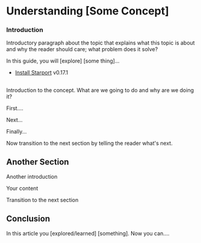 # Understanding [Some Concept]

<!--
Use this article template as a quick starting point when writing Starport conceptual tutorials. 

After you review the template, delete the comments and begin writing your outline or article. Examples of Markdown formatting syntax are provided at the bottom of this template.

As you write, refer to industry style and formatting guidelines. 

We admire and respect these resources:

- Google developer documentation [style guide](https://developers.google.com/style)
- Digital Ocean style guide [do.co/style](https://do.co/style)

[Create an issue](https://github.com/tendermint/starport/issues/new/choose) to let us know if you have questions. 

-->

<!-- Use Title Case for all Titles, see https://capitalizemytitle.com/ -->

<!-- We like the way Digital Ocean explains things, you can learn about the title, introduction, and Goals sections at https://do.co/style#title-introduction-and-goals -->


### Introduction

<!-- Our articles have a consistent structure that includes an introduction, a conclusion, and any prerequisites necessary for a reader to get started. However, the specific structure depends on the type of article.
This template is to explain a concept. Conceptual articles can include, but do not require a prerequisites section, a Goals section, and might not follow the step convention.
-->

Introductory paragraph about the topic that explains what this topic is about and why the reader should care; what problem does it solve?

<!-- For example:
By integrating the Rosetta API in your Cosmos SDK blockchain application, exchanges are capable of listing your cryptocurrency coin.
-->

In this guide, you will [explore] [some thing]...
<!-- For example:
Add the RosettaCommand to your application root command file.
>
When you're finished, you'll be able to...
<!-- For example:
Run Rosetta in your application CLI.
>
## Requirements

<!-- Requirements let you leverage existing tutorials so you don't have to repeat core concepts, installation, or setup steps in your tutorial. 

The purpose is to spell out exactly what the reader should have or do before they follow the current tutorial. The format is a bulleted list that the reader can use as a checklist. Each bullet point must link to a specific page or existing tutorial that covers the necessary content if one exists. This allows you to rely on existing content known to work instead of starting from scratch.
 
Our tutorials take the reader from a fresh deployment to a working setup, so they should start from the beginning or include a prerequisite tutorial that does.

Common requirements for tutorials include:

Local software needed, such as Go and Starport. For example:
-->
- [Install Starport](../starport/index.md) v0.17.1 <!--(or whatever version applies)-->

## 

Introduction to the concept. What are we going to do and why are we doing it?

First....

Next...

Finally...


Now transition to the next section by telling the reader what's next.

## Another Section

Another introduction

Your content

Transition to the next section

## Conclusion

In this article you [explored/learned] [something]. Now you can....

<!-- Speak  to reader benefits of this technique or procedure and optionally provide places for further exploration. -->


<!------------ Formatting ------------------------->

<!-- Some examples of how to mark up various things

This is _italics_ and this is **bold**.

Only use italics and bold for specific things. 

This is `inline code`. Use it for referencing package names and commands.

Here's a command someone types on a command line:

```command
which go
```

Here's output from a command:

```
/usr/local/go/bin/go
```

Write key presses in ALLCAPS with in-line code formatting: `ENTER`.

Use a plus symbol (+) if keys need to be pressed simultaneously: `CTRL+C`.

<$>[note]
**Note:** This is a note.
<$>

<$>[warning]
**Warning:** This is a warning.
<$>

See [Notes, cautions, warnings, and other notices](https://developers.google.com/style/notices).

Add screenshots in PNG format with a self-describing filename. Embed them in the article using the following format:

![Alt text for screen readers](/path/to/img.png)

-->

